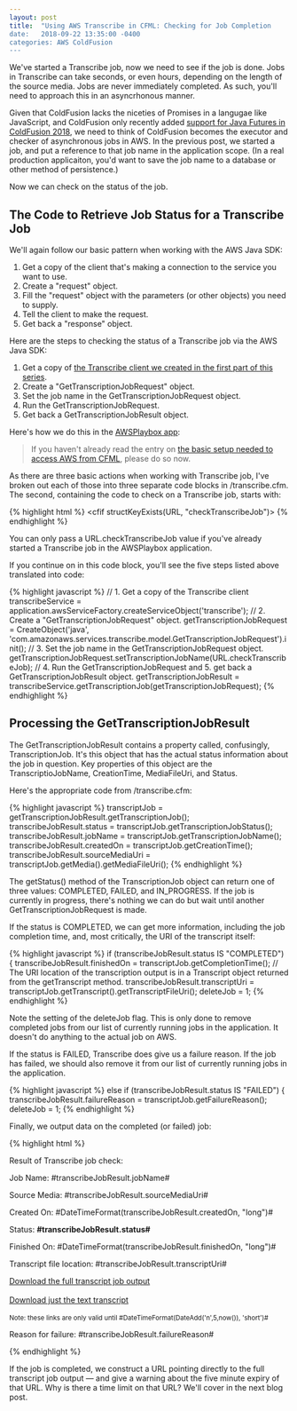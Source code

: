```yaml
---
layout: post
title:  "Using AWS Transcribe in CFML: Checking for Job Completion
date:   2018-09-22 13:35:00 -0400
categories: AWS ColdFusion
---
```

We've started a Transcribe job, now we need to see if the job is done. Jobs in Transcribe can take seconds, or even hours, depending on the length of the source media. Jobs are never immediately completed. As such, you'll need to approach this in an asyncrhonous manner.

Given that ColdFusion lacks the niceties of Promises in a langugae like JavaScript, and ColdFusion only recently added [support for Java Futures in ColdFusion 2018](https://coldfusion.adobe.com/2018/07/asynchronous-programming-in-coldfusion-2018-release/), we need to think of ColdFusion becomes the executor and checker of asynchronous jobs in AWS. In the previous post, we started a job, and put a reference to that job name in the application scope. (In a real production applicaiton, you'd want to save the job name to a database or other method of persistence.)

Now we can check on the status of the job.

## The Code to Retrieve Job Status for a Transcribe Job

We'll again follow our basic pattern when working with the AWS Java SDK:

1. Get a copy of the client that's making a connection to the service you want to use.
2. Create a "request" object.
3. Fill the "request" object with the parameters (or other objects) you need to supply.
4. Tell the client to make the request.
5. Get back a "response" object.

Here are the steps to checking the status of a Transcribe job via the AWS Java SDK:

1. Get a copy of [the Transcribe client we created in the first part of this series](/aws/coldfusion/2018/07/23/Using-AWS-Transcribe-In-CFML-Part-1.html).
2. Create a "GetTranscriptionJobRequest" object.
3. Set the job name in the GetTranscriptionJobRequest object.
4. Run the GetTranscriptionJobRequest.
5. Get back a GetTranscriptionJobResult object.

Here's how we do this in the [AWSPlaybox app](https://github.com/brianklaas/awsPlaybox):

> If you haven't already read the entry on [the basic setup needed to access AWS from CFML](/aws/coldfusion/2018/05/21/Basic-Setup-Needed-To-Access-AWS-From-CFML.html), please do so now.

As there are three basic actions when working with Transcribe job, I've broken out each of those into three separate code blocks in /transcribe.cfm. The second, containing the code to check on a Transcribe job, starts with:

{% highlight html %}
<cfif structKeyExists(URL, "checkTranscribeJob")>
{% endhighlight %}

You can only pass a URL.checkTranscribeJob value if you've already started a Transcribe job in the AWSPlaybox application.

If you continue on in this code block, you'll see the five steps listed above translated into code:

{% highlight javascript %}
// 1. Get a copy of the Transcribe client
transcribeService = application.awsServiceFactory.createServiceObject('transcribe');
// 2. Create a "GetTranscriptionJobRequest" object.
getTranscriptionJobRequest = CreateObject('java', 'com.amazonaws.services.transcribe.model.GetTranscriptionJobRequest').init();
// 3. Set the job name in the GetTranscriptionJobRequest object.
getTranscriptionJobRequest.setTranscriptionJobName(URL.checkTranscribeJob);
// 4. Run the GetTranscriptionJobRequest and 5. get back a GetTranscriptionJobResult object.
getTranscriptionJobResult = transcribeService.getTranscriptionJob(getTranscriptionJobRequest);
{% endhighlight %}

## Processing the GetTranscriptionJobResult

The GetTranscriptionJobResult contains a property called, confusingly, TranscriptionJob. It's this object that has the actual status information about the job in question. Key properties of this object are the TranscriptioJobName, CreationTime,  MediaFileUri, and Status.

Here's the appropriate code from /transcribe.cfm:

{% highlight javascript %}
transcriptJob = getTranscriptionJobResult.getTranscriptionJob();
transcribeJobResult.status = transcriptJob.getTranscriptionJobStatus();
transcribeJobResult.jobName = transcriptJob.getTranscriptionJobName();
transcribeJobResult.createdOn = transcriptJob.getCreationTime();
transcribeJobResult.sourceMediaUri = transcriptJob.getMedia().getMediaFileUri();
{% endhighlight %}

The getStatus() method of the TranscriptionJob object can return one of three values: COMPLETED, FAILED, and IN_PROGRESS. If the job is currently in progress, there's nothing we can do but wait until another GetTranscriptionJobRequest is made.

If the status is COMPLETED, we can get more information, including the job completion time, and, most critically, the URI of the transcript itself:

{% highlight javascript %}
if (transcribeJobResult.status IS "COMPLETED") {
  transcribeJobResult.finishedOn = transcriptJob.getCompletionTime();
  // The URI location of the transcription output is in a Transcript object returned from the getTranscript method.
  transcribeJobResult.transcriptUri = transcriptJob.getTranscript().getTranscriptFileUri();
  deleteJob = 1;
{% endhighlight %}

Note the setting of the deleteJob flag. This is only done to remove completed jobs from our list of currently running jobs in the application. It doesn't do anything to the actual job on AWS.

If the status is FAILED, Transcribe does give us a failure reason. If the job has failed, we should also remove it from our list of currently running jobs in the application.

{% highlight javascript %}
else if (transcribeJobResult.status IS "FAILED") {
  transcribeJobResult.failureReason = transcriptJob.getFailureReason();
  deleteJob = 1;
{% endhighlight %}

Finally, we output data on the completed (or failed) job:

{% highlight html %}
<p>Result of Transcribe job check:</p>
<cfoutput>
  <p>Job Name: #transcribeJobResult.jobName#</p>
  <p>Source Media: #transcribeJobResult.sourceMediaUri#</p>
  <p>Created On: #DateTimeFormat(transcribeJobResult.createdOn, "long")#</p>
  <p>Status: <strong>#transcribeJobResult.status#</strong></p>
  <cfif (transcribeJobResult.status IS "COMPLETED")>
    <p>Finished On: #DateTimeFormat(transcribeJobResult.finishedOn, "long")#</p>
    <p>Transcript file location: #transcribeJobResult.transcriptUri#</p>
    <p><a href="#transcribeJobResult.transcriptUri#" download>Download the full transcript job output</a>
    <br/><br/><a href="transcribe.cfm?getTranscriptText=#transcribeJobResult.jobName#" download>Download just the text transcript</a>
    <br/><br/><small>Note: these links are only valid until #DateTimeFormat(DateAdd('n',5,now()), 'short')#</small></p>
  <cfelseif (transcribeJobResult.status IS "FAILED")>
    <p>Reason for failure: #transcribeJobResult.failureReason#</p>
  </cfif>
</cfoutput>
{% endhighlight %}

If the job is completed, we construct a URL pointing directly to the full transcript job output &mdash; and give a warning about the five minute expiry of that URL. Why is there a time limit on that URL? We'll cover in the next blog post. 